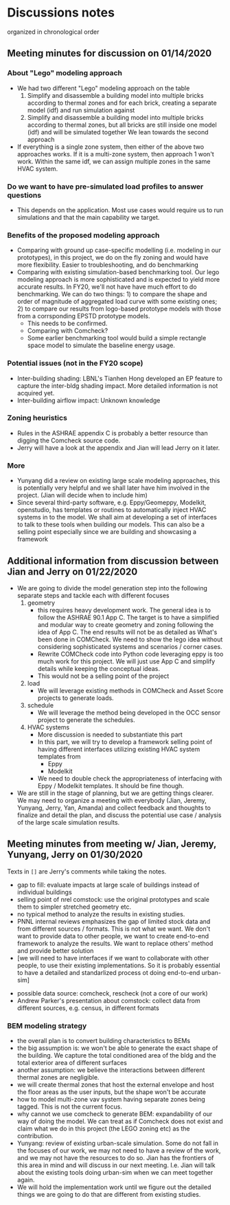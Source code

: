 # Discussions notes

organized in chronological order

## Meeting minutes for discussion on 01/14/2020

### About "Lego" modeling approach

- We had two different "Lego" modeling approach on the table
  1. Simplify and disassemble a building model into multiple bricks according to thermal zones and for each brick, creating a separate model (idf) and run simulation against
  2. Simplify and disassemble a building model into multiple bricks according to thermal zones, but all bricks are still inside one model (idf) and will be simulated together
     We lean towards the second approach
- If everything is a single zone system, then either of the above two approaches works. If it is a multi-zone system, then approach 1 won't work. Within the same idf, we can assign multiple zones in the same HVAC system.

### Do we want to have pre-simulated load profiles to answer questions

- This depends on the application. Most use cases would require us to run simulations and that the main capability we target.

### Benefits of the proposed modeling approach

- Comparing with ground up case-specific modelling (i.e. modeling in our prototypes), in this project, we do on the fly zoning and would have more flexibility. Easier to troubleshooting, and do benchmarking
- Comparing with existing simulation-based benchmarking tool. Our lego modeling approach is more sophisticated and is expected to yield more accurate results. In FY20, we'll not have have much effort to do benchmarking. We can do two things: 1) to compare the shape and order of magnitude of aggregated load curve with some existing ones; 2) to compare our results from logo-based prototype models with those from a corrsponding EPSTD prototype models.
  - This needs to be confirmed.
  - Comparing with Comcheck?
  - Some earlier benchmarking tool would build a simple rectangle space model to simulate the baseline energy usage.

### Potential issues (not in the FY20 scope)

- Inter-building shading: LBNL's Tianhen Hong developed an EP feature to capture the inter-bldg shading impact. More detailed information is not acquired yet.
- Inter-building airflow impact: Unknown knowledge

### Zoning heuristics

- Rules in the ASHRAE appendix C is probably a better resource than digging the Comcheck source code.
- Jerry will have a look at the appendix and Jian will lead Jerry on it later.

### More

- Yunyang did a review on existing large scale modeling approaches, this is potentially very helpful and we shall later have him involved in the project. (Jian will decide when to include him)
- Since several third-party software, e.g. Eppy/Geomeppy, Modelkit, openstudio, has templates or routines to automatically inject HVAC systems in to the model. We shall aim at developing a set of interfaces to talk to these tools when building our models. This can also be a selling point especially since we are building and showcasing a framework

## Additional information from discussion between Jian and Jerry on 01/22/2020

- We are going to divide the model generation step into the following separate steps and tackle each with different focuses
  1. geometry
     - this requires heavy development work. The general idea is to follow the ASHRAE 90.1 App C. The target is to have a simplified and modular way to create geometry and zoning following the idea of App C. The end results will not be as detailed as What's been done in COMCheck. We need to show the lego idea without considering sophisticated systems and scenarios / corner cases.
     - Rewrite COMCheck code into Python code leveraging eppy is too much work for this project. We will just use App C and simplify details while keeping the conceptual ideas.
     - This would not be a selling point of the project
  2. load
     - We will leverage existing methods in COMCheck and Asset Score projects to generate loads.
  3. schedule
     - We will leverage the method being developed in the OCC sensor project to generate the schedules.
  4. HVAC systems
     - More discussion is needed to substantiate this part
     - In this part, we will try to develop a framework selling point of having different interfaces utilizing existing HVAC system templates from
       - Eppy
       - Modelkit
     - We need to double check the appropriateness of interfacing with Eppy / Modelkit templates. It should be fine though.
- We are still in the stage of planning, but we are getting things clearer. We may need to organize a meeting with everybody (Jian, Jeremy, Yunyang, Jerry, Yan, Amanda) and collect feedback and thoughts to finalize and detail the plan, and discuss the potential use case / analysis of the large scale simulation results.

## Meeting minutes from meeting w/ Jian, Jeremy, Yunyang, Jerry on 01/30/2020

Texts in `[]` are Jerry's comments while taking the notes.

- gap to fill: evaluate impacts at large scale of buildings instead of individual buildings
- selling point of nrel comstock: use the original prototypes and scale them to simpler stretched geometry etc.
- no typical method to analyze the results in existing studies.
- PNNL internal reviews emphasizes the gap of limited stock data and from different sources / formats. This is not what we want. We don't want to provide data to other people, we want to create end-to-end framework to analyze the results. We want to replace others' method and provide better solution
- [we will need to have interfaces if we want to collaborate with other people, to use their existing implementations. So it is probably essential to have a detailed and standarlized process ot doing end-to-end urban-sim]

* possible data source: comcheck, rescheck (not a core of our work)
* Andrew Parker's presentation about comstock: collect data from different sources, e.g. census, in different formats

### BEM modeling strategy

- the overall plan is to convert building characteristics to BEMs
- the big assumption is: we won't be able to generate the exact shape of the building. We capture the total conditioned area of the bldg and the total exterior area of different surfaces
- another assumption: we believe the interactions between different thermal zones are negligible.
- we will create thermal zones that host the external envelope and host the floor areas as the user inputs, but the shape won't be accurate
- how to model multi-zone vav system having separate zones being tagged. This is not the current focus.
- why cannot we use comcheck to generate BEM: expandability of our way of doing the model. We can treat as if Comcheck does not exist and claim what we do in this project (the LEGO zoning etc) as the contribution.
- Yunyang: review of existing urban-scale simulation. Some do not fall in the focuses of our work, we may not need to have a review of the work, and we may not have the resources to do so. Jian has the frontiers of this area in mind and will discuss in our next meeting. I.e. Jian will talk about the existing tools doing urban-sim when we can meet together again.
- We will hold the implementation work until we figure out the detailed things we are going to do that are different from existing studies.
